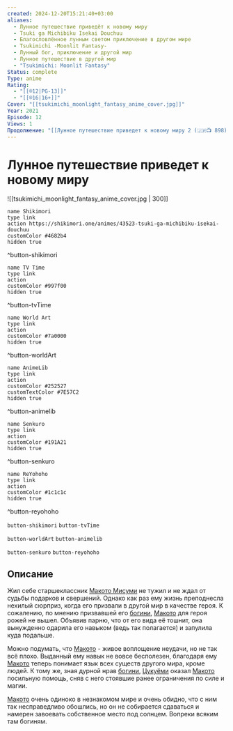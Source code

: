 ```yaml
---
created: 2024-12-20T15:21:40+03:00
aliases:
  - Лунное путешествие приведёт к новому миру
  - Tsuki ga Michibiku Isekai Douchuu
  - Благословлённое лунным светом приключение в другом мире
  - Tsukimichi -Moonlit Fantasy-
  - Лунный бог, приключение и другой мир
  - Лунное путешествие в другой мир
  - "Tsukimichi: Moonlit Fantasy"
Status: complete
Type: anime
Rating:
  - "[[®️12|PG-13]]"
  - "[[®️16|16+]]"
Cover: "[[tsukimichi_moonlight_fantasy_anime_cover.jpg]]"
Year: 2021
Episode: 12
Views: 1
Продолжение: "[[Лунное путешествие приведет к новому миру 2 (🇯🇵📺 898)]]"
---
```


# Лунное путешествие приведет к новому миру

![[tsukimichi_moonlight_fantasy_anime_cover.jpg | 300]]

```button
name Shikimori
type link
action https://shikimori.one/animes/43523-tsuki-ga-michibiku-isekai-douchuu
customColor #4682b4
hidden true
```
^button-shikimori

```button
name TV Time
type link
action 
customColor #997f00
hidden true
```
^button-tvTime

```button
name World Art
type link
action 
customColor #7a0000
hidden true
```
^button-worldArt

```button
name AnimeLib
type link
action 
customColor #252527
customTextColor #7E57C2
hidden true
```
^button-animelib

```button
name Senkuro
type link
action 
customColor #191A21
hidden true
```
^button-senkuro

```button
name ReYohoho
type link
action 
customColor #1c1c1c
hidden true
```
^button-reyohoho



`button-shikimori` `button-tvTime`

`button-worldArt` `button-animelib`

`button-senkuro` `button-reyohoho`



## Описание

Жил себе старшеклассник [Макото Мисуми](https://shikimori.one/characters/141706-makoto-misumi) не тужил и не ждал от судьбы подарков и свершений. Однако как раз ему жизнь преподнесла нехилый сюрприз, когда его призвали в другой мир в качестве героя. К сожалению, по мнению призвавшей его [богини](https://shikimori.one/characters/196250-goddess), [Макото](https://shikimori.one/characters/141706-makoto-misumi) для героя рожей не вышел. Объявив парню, что от его вида её тошнит, она вынужденно одарила его навыком (ведь так полагается) и запулила куда подальше.

Можно подумать, что [Макото](https://shikimori.one/characters/141706-makoto-misumi) - живое воплощение неудачи, но не так всё плохо. Выданный ему навык не вовсе бесполезен, благодаря ему [Макото](https://shikimori.one/characters/141706-makoto-misumi) теперь понимает язык всех существ другого мира, кроме людей. К тому же, зная дурной нрав [богини](https://shikimori.one/characters/196250-goddess), [Цукуёми](https://shikimori.one/characters/196251-tsukuyomi) оказал [Макото](https://shikimori.one/characters/141706-makoto-misumi) посильную помощь, сняв с него стоявшие ранее ограничения по силе и магии.

[Макото](https://shikimori.one/characters/141706-makoto-misumi) очень одиноко в незнакомом мире и очень обидно, что с ним так несправедливо обошлись, но он не собирается сдаваться и намерен завоевать собственное место под солнцем. Вопреки всяким там богиням.
